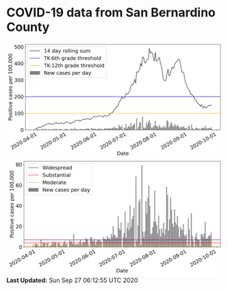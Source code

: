 # COVID-19 data from San Bernardino County
![image1](plots/graph.png)
![image2](plots/classification.png)
**Last Updated:** Sun Sep 27 06:12:55 UTC 2020
